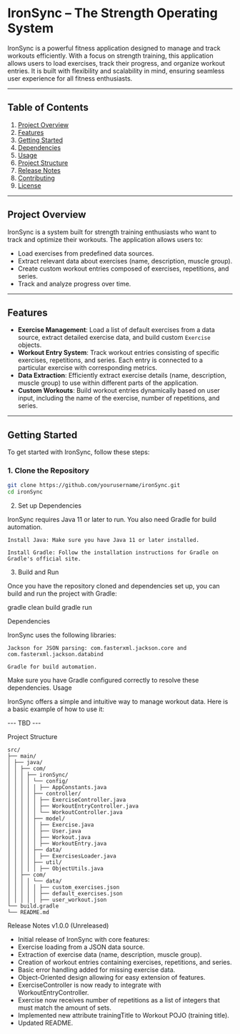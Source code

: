 # IronSync – The Strength Operating System

IronSync is a powerful fitness application designed to manage and track workouts efficiently. With a focus on strength training, this application allows users to load exercises, track their progress, and organize workout entries. It is built with flexibility and scalability in mind, ensuring seamless user experience for all fitness enthusiasts.

---

## Table of Contents

1. [Project Overview](#project-overview)
2. [Features](#features)
3. [Getting Started](#getting-started)
4. [Dependencies](#dependencies)
5. [Usage](#usage)
6. [Project Structure](#project-structure)
7. [Release Notes](#release-notes)
8. [Contributing](#contributing)
9. [License](#license)

---

## Project Overview

IronSync is a system built for strength training enthusiasts who want to track and optimize their workouts. The application allows users to:

- Load exercises from predefined data sources.
- Extract relevant data about exercises (name, description, muscle group).
- Create custom workout entries composed of exercises, repetitions, and series.
- Track and analyze progress over time.

---

## Features

- **Exercise Management**: Load a list of default exercises from a data source, extract detailed exercise data, and build custom `Exercise` objects.
- **Workout Entry System**: Track workout entries consisting of specific exercises, repetitions, and series. Each entry is connected to a particular exercise with corresponding metrics.
- **Data Extraction**: Efficiently extract exercise details (name, description, muscle group) to use within different parts of the application.
- **Custom Workouts**: Build workout entries dynamically based on user input, including the name of the exercise, number of repetitions, and series.

---

## Getting Started

To get started with IronSync, follow these steps:

### 1. Clone the Repository

```bash
git clone https://github.com/yourusername/ironSync.git
cd ironSync
```

2. Set up Dependencies

IronSync requires Java 11 or later to run. You also need Gradle for build automation.

    Install Java: Make sure you have Java 11 or later installed.

    Install Gradle: Follow the installation instructions for Gradle on Gradle's official site.

3. Build and Run

Once you have the repository cloned and dependencies set up, you can build and run the project with Gradle:

gradle clean build
gradle run

Dependencies

IronSync uses the following libraries:

    Jackson for JSON parsing: com.fasterxml.jackson.core and com.fasterxml.jackson.databind

    Gradle for build automation.

Make sure you have Gradle configured correctly to resolve these dependencies.
Usage

IronSync offers a simple and intuitive way to manage workout data. Here is a basic example of how to use it:

--- TBD ---

Project Structure

```text
src/
├── main/
│ ├── java/
│ │ ├── com/
│ │ │ ├── ironSync/
│ │ │ │ └── config/
│ │ │ │ │ ├── AppConstants.java
│ │ │ │ ├── controller/
│ │ │ │ │ ├── ExerciseController.java
│ │ │ │ │ ├── WorkoutEntryController.java
│ │ │ │ │ └── WorkoutController.java
│ │ │ │ ├── model/
│ │ │ │ │ ├── Exercise.java
│ │ │ │ │ ├── User.java
│ │ │ │ │ ├── Workout.java
│ │ │ │ │ ├── WorkoutEntry.java
│ │ │ │ ├── data/
│ │ │ │ │ ├── ExercisesLoader.java
│ │ │ │ ├── util/
│ │ │ │ │ ├── ObjectUtils.java
│ │ ├── com/
│ │ │ │ └── data/
│ │ │ │ │ ├── custom_exercises.json
│ │ │ │ │ ├── default_exercises.json
│ │ │ │ │ ├── user_workout.json
└── build.gradle
└── README.md
```

Release Notes
v1.0.0 (Unreleased)

- Initial release of IronSync with core features:
- Exercise loading from a JSON data source.
- Extraction of exercise data (name, description, muscle group).
- Creation of workout entries containing exercises, repetitions, and series.
- Basic error handling added for missing exercise data.
- Object-Oriented design allowing for easy extension of features.
- ExerciseController is now ready to integrate with WorkoutEntryController.
- Exercise now receives number of repetitions as a list of integers that must match the amount of sets.
- Implemented new attribute trainingTitle to Workout POJO (training title).
- Updated README.
